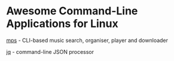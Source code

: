 # Awesome Command-Line Applications for Linux

[mps](https://github.com/np1/mps) - CLI-based music search, organiser, player and downloader

[jq](https://github.com/stedolan/jq) - command-line JSON processor
